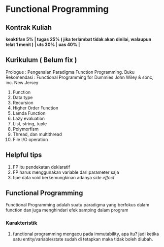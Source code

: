 # Functional Programming

## Kontrak Kuliah
**keaktifan 5% |
tugas 25% ( jika terlambat tidak akan dinilai, walaupun telat 1 menit ) |
uts 30% |
uas 40% |**

## Kurikulum ( Belum fix )
Prologue : Pengenalan Paradigma Function Programming.
Buku Rekomendasi : Functional Programming for Dummies John Wiley & sonc, inc. New Jersey

1. Function
2. Data type
3. Recursion
4. Higher Order Function
5. Lamda Function
6. Lazy evaluation
7. List, string, tuple
8. Polymorfism
9. Thread, dan multithread
10. File I/O operation

## Helpful tips
1. FP itu pendekatan deklaratif
2. FP harus menggunakan variable dari parameter saja
3. tipe data void berkemungkinan adanya _side effect_

## Functional Programming

Functional Programming adalah suatu paradigma yang berfokus dalam function dan juga menghindari efek samping dalam program

### Karakteristik
1. functional programming mengacu pada immutability, apa itu? jadi ketika satu entity/variable/state sudah di tetapkan maka tidak boleh diubah.



